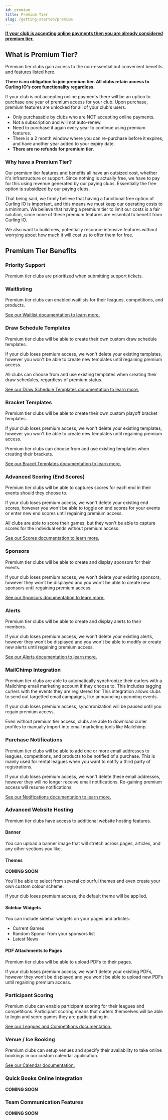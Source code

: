```yaml
---
id: premium
title: Premium Tier
slug: /getting-started/premium
---
```


**[If your club is accepting online payments then you are already considered premium tier.](/docs/getting-started/premium)**

## What is Premium Tier?

Premium tier clubs gain access to the non-essential but convenient benefits and features listed here.

**There is no obligation to join premium tier. All clubs retain access to Curling IO's core functionality regardless.**

If your club is not accepting online payments there will be an option to purchase one year of premium access for your club.
Upon purchase, premium features are unlocked for all of your club's users.

- Only purchasable by clubs who are NOT accepting online payments.
- Not a subscription and will not auto-renew.
- Need to purchase it again every year to continue using premium features.
- There is a 2 month window where you can re-purchase before it expires, and have another year added to your expiry date.
- **There are no refunds for premium tier.**

### Why have a Premium Tier?

Our premium tier features and benefits all have an outsized cost, whether it's infrastructure or support.
Since nothing is actually free, we have to pay for this using revenue generated by our paying clubs.
Essentially the free option is subsidized by our paying clubs.

That being said, we firmly believe that having a functional free option of Curling IO is important, and this means we must keep our operating costs to a minimum.
We believe that having a premium tier to limit our costs is a fair solution, since none of these premium features are essential to benefit from Curling IO.

We also want to build new, potentially resource intensive features without worrying about how much it will cost us to offer them for free.


## Premium Tier Benefits


### Priority Support

Premium tier clubs are prioritized when submitting support tickets.


### Waitlisting

Premium tier clubs can enabled waitlists for their leagues, competitions, and products.

[See our Waitlist documentation to learn more.](/docs/club-management/waitlists)


### Draw Schedule Templates

Premium tier clubs will be able to create their own custom draw schedule templates.

If your club loses premium access, we won't delete your existing templates, however you won't be able to create new templates until regaining premium access.

All clubs can choose from and use existing templates when creating their draw schedules, regardless of premium status.

[See our Draw Schedule Templates documentation to learn more.](/docs/event-management/draw-schedule-templates)


### Bracket Templates

Premium tier clubs will be able to create their own custom playoff bracket templates.

If your club loses premium access, we won't delete your existing templates, however you won't be able to create new templates until regaining premium access.

Premium tier clubs can choose from and use existing templates when creating their brackets.

[See our Bracet Templates documentation to learn more.](/docs/event-management/bracket-templates)


### Advanced Scoring (End Scores)

Premium tier clubs will be able to captures scores for each end in their events should they choose to.

If your club loses premium access, we won't delete your existing end scores, however you won't be able to toggle on end scores for your events or enter new end scores until regaining premium access.

All clubs are able to score their games, but they won't be able to capture scores for the individual ends without premium access.

[See our Scores documentation to learn more.](/docs/event-management/scores)


### Sponsors

Premium tier clubs will be able to create and display sponsors for their events.

If your club loses premium access, we won't delete your existing sponsors, however they won't be displayed and you won't be able to create new sponsors until regaining premium access.

[See our Sponsors documentation to learn more.](/docs/club-management/sponsors)


### Alerts

Premium tier clubs will be able to create and display alerts to their members.

If your club loses premium access, we won't delete your existing alerts, however they won't be displayed and you won't be able to modify or create new alerts until regaining premium access.

[See our Alerts documentation to learn more.](/docs/club-management/alerts)


### MailChimp Integration

Premium tier clubs are able to automatically synchronize their curlers with a Mailchimp email marketing account if they choose to.
This includes tagging curlers with the events they are registered for.
This integration allows clubs to send out targetted email campaigns, like announcing upcoming events.

If your club loses premium access, synchronization will be paused until you regain premium access.

Even without premium tier access, clubs are able to download curler profiles to manually import into email marketing tools like Mailchimp.


### Purchase Notifications

Premium tier clubs will be able to add one or more email addresses to leagues, competitions, and products to be notified of a purchase.
This is mainly used for rental leagues when you want to notify a third party of registrations.

If your club loses premium access, we won't delete these email addresses, however they will no longer receive email notifications. Re-gaining premium access will resume notifications.

[See our Notifications documentation to learn more.](/docs/club-management/leagues#notification-email)


### Advanced Website Hosting

Premium tier clubs have access to additional website hosting features.

#### Banner

You can upload a banner image that will stretch across pages, articles, and any other sections you like.

#### Themes

**COMING SOON**

You'll be able to select from several colourful themes and even create your own custom colour scheme.

If your club loses premium access, the default theme will be applied.

#### Sidebar Widgets

You can include sidebar widgets on your pages and articles:

- Current Games
- Random Sponor from your sponsors list
- Latest News

#### PDF Attachments to Pages

Premium tier clubs will be able to upload PDFs to their pages.

If your club loses premium access, we won't delete your existing PDFs, however they won't be displayed and you won't be able to upload new PDFs until regaining premium access.


### Participant Scoring

Premium clubs can enable participant scoring for their leagues and competitions.
Participant scoring means that curlers themselves will be able to login and score games they are participating in.

[See our Leagues and Competitions documentation.](/docs/club-management/leagues#participant-scoring)


### Venue / Ice Booking

Premium clubs can setup venues and specify their availability to take online bookings in our custom calendar application.

[See our Calendar documentation.](/docs/club-management/calendar)

### Quick Books Online Integration

**COMING SOON**


### Team Communication Features

**COMING SOON**
